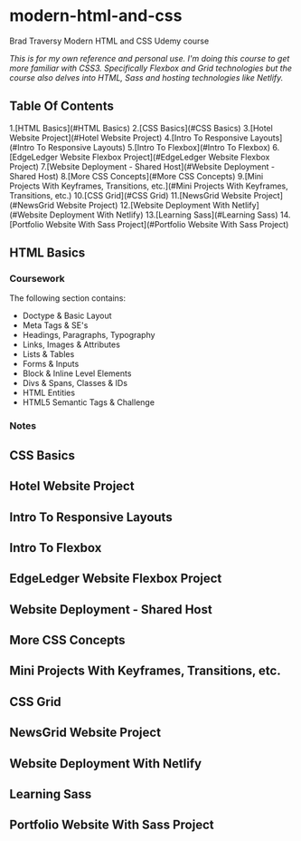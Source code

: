# modern-html-and-css
Brad Traversy Modern HTML and CSS Udemy course

*This is for my own reference and personal use. I'm doing this 
course to get more familiar with CSS3.
Specifically Flexbox and Grid technologies but the course also 
delves into HTML, Sass and hosting technologies like Netlify.*

## Table Of Contents

1.[HTML Basics](#HTML Basics)
2.[CSS Basics](#CSS Basics)
3.[Hotel Website Project](#Hotel Website Project)
4.[Intro To Responsive Layouts](#Intro To Responsive Layouts)
5.[Intro To Flexbox](#Intro To Flexbox)
6.[EdgeLedger Website Flexbox Project](#EdgeLedger Website Flexbox Project)
7.[Website Deployment - Shared Host](#Website Deployment - Shared Host)
8.[More CSS Concepts](#More CSS Concepts)
9.[Mini Projects With Keyframes, Transitions, etc.](#Mini Projects With Keyframes, Transitions, etc.)
10.[CSS Grid](#CSS Grid)
11.[NewsGrid Website Project](#NewsGrid Website Project)
12.[Website Deployment With Netlify](#Website Deployment With Netlify)
13.[Learning Sass](#Learning Sass)
14.[Portfolio Website With Sass Project](#Portfolio Website With Sass Project)

## HTML Basics

### Coursework

The following section contains:

* Doctype & Basic Layout
* Meta Tags & SE's
* Headings, Paragraphs, Typography
* Links, Images & Attributes
* Lists & Tables
* Forms & Inputs
* Block & Inline Level Elements
* Divs & Spans, Classes & IDs
* HTML Entities
* HTML5 Semantic Tags & Challenge

### Notes

## CSS Basics

## Hotel Website Project

## Intro To Responsive Layouts

## Intro To Flexbox

## EdgeLedger Website Flexbox Project

## Website Deployment - Shared Host

## More CSS Concepts

## Mini Projects With Keyframes, Transitions, etc.

## CSS Grid

## NewsGrid Website Project

## Website Deployment With Netlify

## Learning Sass

## Portfolio Website With Sass Project
